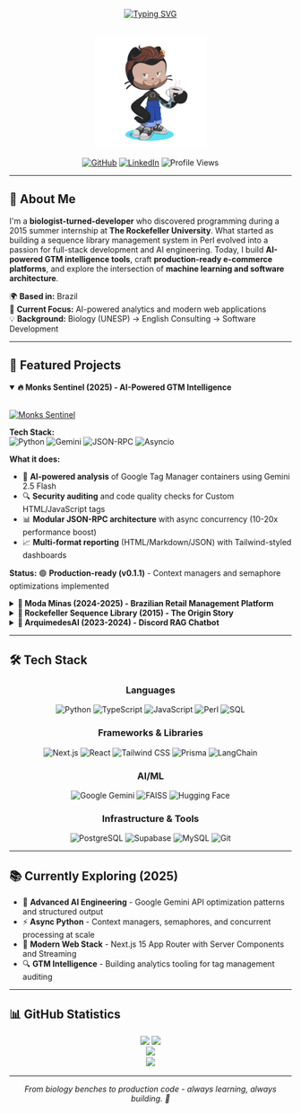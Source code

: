 <div align="center">
  
[![Typing SVG](https://readme-typing-svg.demolab.com?font=Fira+Code&size=28&duration=4000&pause=1000&color=F85D7F&center=true&vCenter=true&width=600&height=100&multiline=true&lines=Biologist+turned+Developer+%F0%9F%A7%AC%E2%86%92%F0%9F%92%BB;Building+AI-Powered+Solutions+%F0%9F%A4%96;Full-Stack+%26+GTM+Intelligence+%F0%9F%9A%80)](https://git.io/typing-svg)

<br>

<img src="https://github.com/edoardolobl/edoardolobl/raw/main/octocat-1713456924432.png" width="200" alt="Custom Octocat"/>

<br>

[![GitHub](https://img.shields.io/badge/GitHub-edoardolobl-F85D7F?style=for-the-badge&logo=github&logoColor=white&labelColor=1F222E)](https://github.com/edoardolobl)
[![LinkedIn](https://img.shields.io/badge/LinkedIn-Connect-F8D866?style=for-the-badge&logo=linkedin&logoColor=white&labelColor=1F222E)](https://linkedin.com/in/edoardolobl)
![Profile Views](https://komarev.com/ghpvc/?username=edoardolobl&color=F85D7F&style=for-the-badge&label=Profile+Views)

</div>

---

## 👋 About Me

I'm a **biologist-turned-developer** who discovered programming during a 2015 summer internship at **The Rockefeller University**. What started as building a sequence library management system in Perl evolved into a passion for full-stack development and AI engineering. Today, I build **AI-powered GTM intelligence tools**, craft **production-ready e-commerce platforms**, and explore the intersection of **machine learning and software architecture**.

🌍 **Based in:** Brazil  
🎯 **Current Focus:** AI-powered analytics and modern web applications  
💡 **Background:** Biology (UNESP) → English Consulting → Software Development

---

## 🚀 Featured Projects

<details open>
<summary><b>🔥 Monks Sentinel (2025) - AI-Powered GTM Intelligence</b></summary>

<br>

[![Monks Sentinel](https://github-readme-stats.vercel.app/api/pin/?username=edoardolobl&repo=monks_sentinel&theme=radical&title_color=F85D7F&text_color=F8D866&bg_color=1F222E&icon_color=F85D7F&border_color=F85D7F)](https://github.com/edoardolobl/monks_sentinel)

**Tech Stack:**  
![Python](https://img.shields.io/badge/Python-3776AB?style=for-the-badge&logo=python&logoColor=white&labelColor=1F222E)
![Gemini](https://img.shields.io/badge/Gemini_2.5_Flash-8E75B2?style=for-the-badge&logo=google&logoColor=white&labelColor=1F222E)
![JSON-RPC](https://img.shields.io/badge/JSON--RPC-F85D7F?style=for-the-badge&labelColor=1F222E)
![Asyncio](https://img.shields.io/badge/Asyncio-F8D866?style=for-the-badge&labelColor=1F222E)

**What it does:**
- 🤖 **AI-powered analysis** of Google Tag Manager containers using Gemini 2.5 Flash
- 🔍 **Security auditing** and code quality checks for Custom HTML/JavaScript tags
- 📊 **Modular JSON-RPC architecture** with async concurrency (10-20x performance boost)
- 📈 **Multi-format reporting** (HTML/Markdown/JSON) with Tailwind-styled dashboards

**Status:** 🟢 **Production-ready (v0.1.1)** - Context managers and semaphore optimizations implemented

</details>

<details>
<summary><b>🛒 Moda Minas (2024-2025) - Brazilian Retail Management Platform</b></summary>

<br>

[![Moda Minas](https://github-readme-stats.vercel.app/api/pin/?username=edoardolobl&repo=moda-minas-nextjs&theme=radical&title_color=F85D7F&text_color=F8D866&bg_color=1F222E&icon_color=F85D7F&border_color=F85D7F)](https://github.com/edoardolobl/moda-minas-nextjs)

**Tech Stack:**  
![Next.js](https://img.shields.io/badge/Next.js_15-000000?style=for-the-badge&logo=next.js&logoColor=white&labelColor=1F222E)
![TypeScript](https://img.shields.io/badge/TypeScript-3178C6?style=for-the-badge&logo=typescript&logoColor=white&labelColor=1F222E)
![Prisma](https://img.shields.io/badge/Prisma-2D3748?style=for-the-badge&logo=prisma&logoColor=white&labelColor=1F222E)
![PostgreSQL](https://img.shields.io/badge/PostgreSQL-4169E1?style=for-the-badge&logo=postgresql&logoColor=white&labelColor=1F222E)
![Supabase](https://img.shields.io/badge/Supabase-3ECF8E?style=for-the-badge&logo=supabase&logoColor=white&labelColor=1F222E)

**What it does:**
- 🏪 **Full-featured POS system** for Brazilian retail with fiscal compliance (CNPJ/CPF, Nota Fiscal)
- 📦 **Inventory management** with FIFO costing and real-time stock tracking
- 📊 **Sales analytics** with barcode scanning and multi-product operations
- 🔐 **Supabase authentication** with role-based access control

**Status:** 🟢 **Production-ready** - Active deployment with real-world usage

</details>

<details>
<summary><b>🧬 Rockefeller Sequence Library (2015) - The Origin Story</b></summary>

<br>

[![Rockefeller](https://github-readme-stats.vercel.app/api/pin/?username=edoardolobl&repo=rockefeller_internship_sequencedb&theme=radical&title_color=F85D7F&text_color=F8D866&bg_color=1F222E&icon_color=F85D7F&border_color=F85D7F)](https://github.com/edoardolobl/rockefeller_internship_sequencedb)

**Tech Stack:**  
![Perl](https://img.shields.io/badge/Perl-39457E?style=for-the-badge&logo=perl&logoColor=white&labelColor=1F222E)
![Catalyst](https://img.shields.io/badge/Catalyst_MVC-F85D7F?style=for-the-badge&labelColor=1F222E)
![MySQL](https://img.shields.io/badge/MySQL-4479A1?style=for-the-badge&logo=mysql&logoColor=white&labelColor=1F222E)

**What it does:**
- 🔬 **Bioinformatics sequence library management** system for The Rockefeller University
- 📚 **Built during summer internship** in Michel Nussenzweig's lab (Laboratory of Molecular Immunology)
- 🎓 **Learned programming from scratch** with mentor Thiago Y. Oliveira
- 🔄 **Refactored in 2025** with modern security practices

**Significance:** This is where it all began - from biology student to developer in one summer. Demonstrates rapid learning ability and foundational understanding of MVC architecture and database design.

</details>

<details>
<summary><b>🤖 ArquimedesAI (2023-2024) - Discord RAG Chatbot</b></summary>

<br>

**Tech Stack:**  
![LangChain](https://img.shields.io/badge/LangChain-1C3C3C?style=for-the-badge&labelColor=1F222E)
![Mistral](https://img.shields.io/badge/Mistral_7B-F8D866?style=for-the-badge&labelColor=1F222E)
![FAISS](https://img.shields.io/badge/FAISS-0467DF?style=for-the-badge&labelColor=1F222E)

**What it does:**
- 💬 Discord chatbot with Retrieval Augmented Generation (RAG)
- 🧠 Powered by Mistral 7B and FAISS vector database
- 📖 Early exploration into AI/ML patterns and LangChain framework

**Status:** 🟡 **Early AI Exploration** - Foundation for current AI engineering work

</details>

---

## 🛠️ Tech Stack

<div align="center">

### Languages
![Python](https://img.shields.io/badge/Python-3776AB?style=for-the-badge&logo=python&logoColor=white&labelColor=1F222E)
![TypeScript](https://img.shields.io/badge/TypeScript-3178C6?style=for-the-badge&logo=typescript&logoColor=white&labelColor=1F222E)
![JavaScript](https://img.shields.io/badge/JavaScript-F7DF1E?style=for-the-badge&logo=javascript&logoColor=black&labelColor=1F222E)
![Perl](https://img.shields.io/badge/Perl-39457E?style=for-the-badge&logo=perl&logoColor=white&labelColor=1F222E)
![SQL](https://img.shields.io/badge/SQL-4479A1?style=for-the-badge&logo=postgresql&logoColor=white&labelColor=1F222E)

### Frameworks & Libraries  
![Next.js](https://img.shields.io/badge/Next.js-000000?style=for-the-badge&logo=next.js&logoColor=white&labelColor=1F222E)
![React](https://img.shields.io/badge/React-61DAFB?style=for-the-badge&logo=react&logoColor=black&labelColor=1F222E)
![Tailwind CSS](https://img.shields.io/badge/Tailwind_CSS-06B6D4?style=for-the-badge&logo=tailwind-css&logoColor=white&labelColor=1F222E)
![Prisma](https://img.shields.io/badge/Prisma-2D3748?style=for-the-badge&logo=prisma&logoColor=white&labelColor=1F222E)
![LangChain](https://img.shields.io/badge/LangChain-1C3C3C?style=for-the-badge&labelColor=1F222E)

### AI/ML
![Google Gemini](https://img.shields.io/badge/Gemini_2.5_Flash-8E75B2?style=for-the-badge&logo=google&logoColor=white&labelColor=1F222E)
![FAISS](https://img.shields.io/badge/FAISS-0467DF?style=for-the-badge&labelColor=1F222E)
![Hugging Face](https://img.shields.io/badge/Hugging_Face-FFD21E?style=for-the-badge&logo=huggingface&logoColor=black&labelColor=1F222E)

### Infrastructure & Tools
![PostgreSQL](https://img.shields.io/badge/PostgreSQL-4169E1?style=for-the-badge&logo=postgresql&logoColor=white&labelColor=1F222E)
![Supabase](https://img.shields.io/badge/Supabase-3ECF8E?style=for-the-badge&logo=supabase&logoColor=white&labelColor=1F222E)
![MySQL](https://img.shields.io/badge/MySQL-4479A1?style=for-the-badge&logo=mysql&logoColor=white&labelColor=1F222E)
![Git](https://img.shields.io/badge/Git-F05032?style=for-the-badge&logo=git&logoColor=white&labelColor=1F222E)

</div>

---

## 📚 Currently Exploring (2025)

- 🧠 **Advanced AI Engineering** - Google Gemini API optimization patterns and structured output
- ⚡ **Async Python** - Context managers, semaphores, and concurrent processing at scale
- 🎨 **Modern Web Stack** - Next.js 15 App Router with Server Components and Streaming
- 🔍 **GTM Intelligence** - Building analytics tooling for tag management auditing

---

## 📊 GitHub Statistics

<div align="center">
  <img height="180em" src="https://github-readme-stats.vercel.app/api?username=edoardolobl&show_icons=true&theme=radical&title_color=F85D7F&text_color=F8D866&bg_color=1F222E&icon_color=F85D7F&border_color=F85D7F"/>
  <img height="180em" src="https://github-readme-stats.vercel.app/api/top-langs/?username=edoardolobl&layout=compact&theme=radical&title_color=F85D7F&text_color=F8D866&bg_color=1F222E&border_color=F85D7F"/>
</div>

<div align="center">
  <img width="800px" src="https://github-readme-streak-stats.herokuapp.com/?user=edoardolobl&theme=radical&background=1F222E&ring=F85D7F&fire=F85D7F&currStreakLabel=F85D7F&sideNums=F8D866&sideLabels=F8D866&dates=F8D866&border=F85D7F"/>
</div>

<div align="center">
  <img width="800px" src="https://github-readme-activity-graph.vercel.app/graph?username=edoardolobl&bg_color=1F222E&color=F8D866&line=F85D7F&point=F8D866&area=true&area_color=F85D7F"/>
</div>

---

<div align="center">
  <i>From biology benches to production code - always learning, always building. 🚀</i>
</div>
